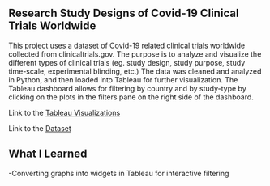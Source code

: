 ## Research Study Designs of Covid-19 Clinical Trials Worldwide 
This project uses a dataset of Covid-19 related clinical trials worldwide collected from clinicaltrials.gov. The purpose is to analyze and visualize the different types of clinical trials (eg. study design, study purpose, study time-scale, experimental blinding, etc.) The data was cleaned and analyzed in Python, and then loaded into Tableau for further visualization. The Tableau dashboard allows for filtering by country and by study-type by clicking on the plots in the filters pane on the right side of the dashboard.

Link to the [Tableau Visualizations](https://public.tableau.com/shared/NFSGW8576?:display_count=n&:origin=viz_share_link)

Link to the [Dataset](https://www.kaggle.com/datasets/parulpandey/covid19-clinical-trials-dataset)

## What I Learned
-Converting graphs into widgets in Tableau for interactive filtering 

